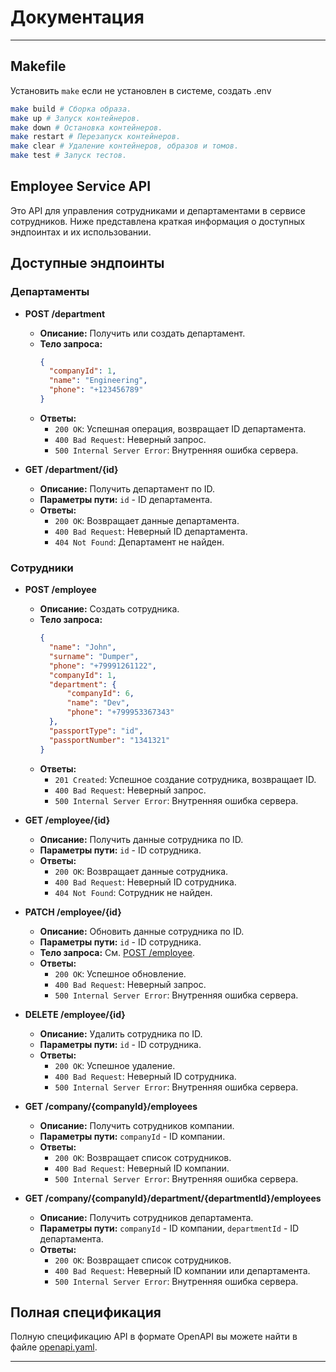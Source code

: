# Документация
-------------

## Makefile
Установить `make` если не установлен в системе, создать .env

```bash
make build # Сборка образа.
make up # Запуск контейнеров.
make down # Остановка контейнеров.
make restart # Перезапуск контейнеров.
make clear # Удаление контейнеров, образов и томов.
make test # Запуск тестов.
```

## Employee Service API

Это API для управления сотрудниками и департаментами в сервисе сотрудников. Ниже представлена краткая информация о доступных эндпоинтах и их использовании.

## Доступные эндпоинты

### Департаменты

- **POST /department**
  - **Описание:** Получить или создать департамент.
  - **Тело запроса:** 
    ```json
    {
      "companyId": 1,
      "name": "Engineering",
      "phone": "+123456789"
    }
    ```
  - **Ответы:**
    - `200 OK`: Успешная операция, возвращает ID департамента.
    - `400 Bad Request`: Неверный запрос.
    - `500 Internal Server Error`: Внутренняя ошибка сервера.

- **GET /department/{id}**
  - **Описание:** Получить департамент по ID.
  - **Параметры пути:** `id` - ID департамента.
  - **Ответы:**
    - `200 OK`: Возвращает данные департамента.
    - `400 Bad Request`: Неверный ID департамента.
    - `404 Not Found`: Департамент не найден.

### Сотрудники

- **POST /employee**
  - **Описание:** Создать сотрудника.
  - **Тело запроса:** 
    ```json
    {
      "name": "John",
      "surname": "Dumper",
      "phone": "+79991261122",
      "companyId": 1,
      "department": {
          "companyId": 6,
          "name": "Dev",
          "phone": "+799953367343"
      },
      "passportType": "id",
      "passportNumber": "1341321"
    }
    ```
  - **Ответы:**
    - `201 Created`: Успешное создание сотрудника, возвращает ID.
    - `400 Bad Request`: Неверный запрос.
    - `500 Internal Server Error`: Внутренняя ошибка сервера.

- **GET /employee/{id}**
  - **Описание:** Получить данные сотрудника по ID.
  - **Параметры пути:** `id` - ID сотрудника.
  - **Ответы:**
    - `200 OK`: Возвращает данные сотрудника.
    - `400 Bad Request`: Неверный ID сотрудника.
    - `404 Not Found`: Сотрудник не найден.

- **PATCH /employee/{id}**
  - **Описание:** Обновить данные сотрудника по ID.
  - **Параметры пути:** `id` - ID сотрудника.
  - **Тело запроса:** См. [POST /employee](#post-employee).
  - **Ответы:**
    - `200 OK`: Успешное обновление.
    - `400 Bad Request`: Неверный запрос.
    - `500 Internal Server Error`: Внутренняя ошибка сервера.

- **DELETE /employee/{id}**
  - **Описание:** Удалить сотрудника по ID.
  - **Параметры пути:** `id` - ID сотрудника.
  - **Ответы:**
    - `200 OK`: Успешное удаление.
    - `400 Bad Request`: Неверный ID сотрудника.
    - `500 Internal Server Error`: Внутренняя ошибка сервера.

- **GET /company/{companyId}/employees**
  - **Описание:** Получить сотрудников компании.
  - **Параметры пути:** `companyId` - ID компании.
  - **Ответы:**
    - `200 OK`: Возвращает список сотрудников.
    - `400 Bad Request`: Неверный ID компании.
    - `500 Internal Server Error`: Внутренняя ошибка сервера.

- **GET /company/{companyId}/department/{departmentId}/employees**
  - **Описание:** Получить сотрудников департамента.
  - **Параметры пути:** `companyId` - ID компании, `departmentId` - ID департамента.
  - **Ответы:**
    - `200 OK`: Возвращает список сотрудников.
    - `400 Bad Request`: Неверный ID компании или департамента.
    - `500 Internal Server Error`: Внутренняя ошибка сервера.

## Полная спецификация

Полную спецификацию API в формате OpenAPI вы можете найти в файле [openapi.yaml](docs/openapi.yaml).

---

